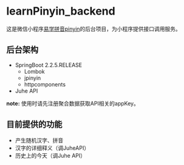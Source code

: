 # learnPinyin_backend

这是微信小程序[易学拼音pinyin](https://github.com/Sebastian-Getts/learnPinyin)的后台项目，为小程序提供接口调用服务。

## 后台架构

- SpringBoot 2.2.5.RELEASE
  - Lombok
  - jpinyin
  - httpcomponents
- Juhe API

**note:**  使用时请先注册聚合数据获取API相关的appKey。

## 目前提供的功能

- 产生随机汉字、拼音
- 汉字的详细释义（调JuheAPI）
- 历史上的今天（调Juhe API）


